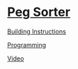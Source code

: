 # [Peg Sorter](http://nxtprograms.com/peg_sorter)

[Building Instructions](http://nxtprograms.com/peg_sorter/steps.html)

[Programming](http://nxtprograms.com/peg_sorter/steps.html#Program)

[Video](http://www.youtube.com/watch?v=wrbMOw2rgH8)

